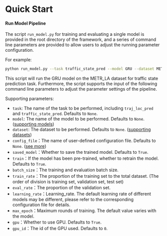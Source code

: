 # Quick Start

#### Run Model Pipeline

The script `run_model.py` for training and evaluating a single model is provided in the root directory of the framework, and a series of command line parameters are provided to allow users to adjust the running parameter configuration. 

For example:

```sh
python run_model.py --task traffic_state_pred --model GRU --dataset METR_LA
```

This script will run the GRU model on the METR_LA dataset for traffic state prediction task. Furthermore, the script supports the input of the following command line parameters to adjust the parameter settings of the pipeline.

Supporting parameters:

- `task`: The name of the task to be performed, including `traj_loc_pred` and `traffic_state_pred`. Defaults to `None`.
- `model`: The name of the model to be performed. Defaults to `None`. ([supporting models](../user_guide/model))
- `dataset`: The dataset to be performed. Defaults to `None`. ([supporting datasets](../user_guide/data/raw_data.md))
- `config_file`：The name of user-defined configuration file. Defaults to `None`. ([see more](../user_guide/config_settings.md))
- `saved_model`：Whether to save the trained model. Defaults to `True`.
- `train`：If the model has been pre-trained, whether to retrain the model. Defaults to `True`.
- `batch_size`：The training and evaluation batch size.
- `train_rate`：The proportion of the training set to the total dataset. (The order of division is training set, validation set, test set)
- `eval_rate`：The proportion of the validation set.
- `learning_rate`：Learning_rate. The default learning rate of different models may be different, please refer to the corresponding configuration file for details.
- `max_epoch`：Maximum rounds of training. The default value varies with the model.
- `gpu`：Whether to use GPU. Defaults to `True`.
- `gpu_id`：The id of the GPU used. Defaults to `0`.

